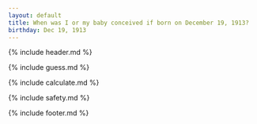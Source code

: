 ```yaml
---
layout: default
title: When was I or my baby conceived if born on December 19, 1913?
birthday: Dec 19, 1913
---
```


{% include header.md %}

{% include guess.md %}

{% include calculate.md %}

{% include safety.md %}

{% include footer.md %}



